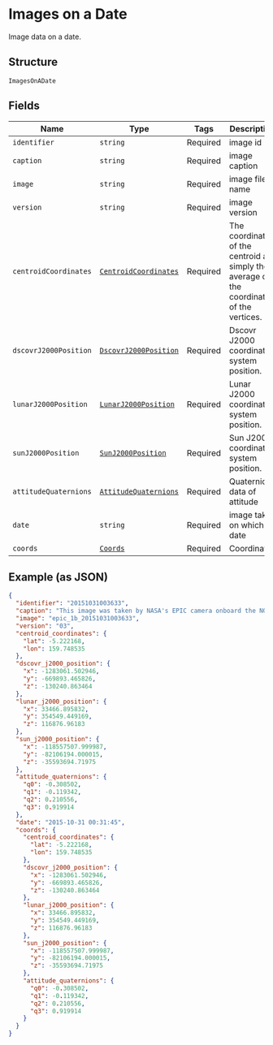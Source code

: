 
# Images on a Date

Image data on a date.

## Structure

`ImagesOnADate`

## Fields

| Name | Type | Tags | Description |
|  --- | --- | --- | --- |
| `identifier` | `string` | Required | image id |
| `caption` | `string` | Required | image caption |
| `image` | `string` | Required | image file name |
| `version` | `string` | Required | image version |
| `centroidCoordinates` | [`CentroidCoordinates`](../../doc/models/centroid-coordinates.md) | Required | The coordinates of the centroid are simply the average of the coordinates of the vertices. |
| `dscovrJ2000Position` | [`DscovrJ2000Position`](../../doc/models/dscovr-j2000-position.md) | Required | Dscovr J2000 coordinate system position. |
| `lunarJ2000Position` | [`LunarJ2000Position`](../../doc/models/lunar-j2000-position.md) | Required | Lunar J2000 coordinate system position. |
| `sunJ2000Position` | [`SunJ2000Position`](../../doc/models/sun-j2000-position.md) | Required | Sun J2000 coordinate system position. |
| `attitudeQuaternions` | [`AttitudeQuaternions`](../../doc/models/attitude-quaternions.md) | Required | Quaternions data of attitude |
| `date` | `string` | Required | image taken on which date |
| `coords` | [`Coords`](../../doc/models/coords.md) | Required | Coordinates |

## Example (as JSON)

```json
{
  "identifier": "20151031003633",
  "caption": "This image was taken by NASA's EPIC camera onboard the NOAA DSCOVR spacecraft",
  "image": "epic_1b_20151031003633",
  "version": "03",
  "centroid_coordinates": {
    "lat": -5.222168,
    "lon": 159.748535
  },
  "dscovr_j2000_position": {
    "x": -1283061.502946,
    "y": -669893.465826,
    "z": -130240.863464
  },
  "lunar_j2000_position": {
    "x": 33466.895832,
    "y": 354549.449169,
    "z": 116876.96183
  },
  "sun_j2000_position": {
    "x": -118557507.999987,
    "y": -82106194.000015,
    "z": -35593694.71975
  },
  "attitude_quaternions": {
    "q0": -0.308502,
    "q1": -0.119342,
    "q2": 0.210556,
    "q3": 0.919914
  },
  "date": "2015-10-31 00:31:45",
  "coords": {
    "centroid_coordinates": {
      "lat": -5.222168,
      "lon": 159.748535
    },
    "dscovr_j2000_position": {
      "x": -1283061.502946,
      "y": -669893.465826,
      "z": -130240.863464
    },
    "lunar_j2000_position": {
      "x": 33466.895832,
      "y": 354549.449169,
      "z": 116876.96183
    },
    "sun_j2000_position": {
      "x": -118557507.999987,
      "y": -82106194.000015,
      "z": -35593694.71975
    },
    "attitude_quaternions": {
      "q0": -0.308502,
      "q1": -0.119342,
      "q2": 0.210556,
      "q3": 0.919914
    }
  }
}
```

